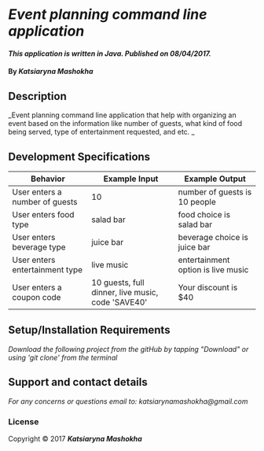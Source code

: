# _Event planning command line application_
####  _This application is written in Java. Published on 08/04/2017._
#### By _**Katsiaryna Mashokha**_
## Description
_Event planning command line application that help with organizing an event based on the information like number of guests, what kind of food being served, type of entertainment requested, and etc. _

## Development Specifications
| Behavior      | Example Input         | Example Output        |
| ------------- | ------------- | ------------- |
| User enters a number of guests| 10 |number of guests is 10 people|
| User enters food type |salad bar | food choice is salad bar     |
| User enters beverage type | juice bar | beverage choice is juice bar |  
| User enters entertainment type| live music |entertainment option is live music|
| User enters a coupon code | 10 guests, full dinner, live music, code 'SAVE40'| Your discount is $40|

## Setup/Installation Requirements
_Download the following project from the gitHub by tapping "Download" or using 'git clone' from the terminal_

## Support and contact details
_For any concerns or questions email to: katsiarynamashokha@gmail.com_

### License
Copyright © 2017 **_Katsiaryna Mashokha_**
